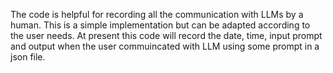 The code is helpful for recording all the communication with LLMs by a human. This is a simple implementation but can be adapted according to the user needs. At present this code will record the date, time, input prompt and output when the user commuincated with LLM using some prompt in a json file.
